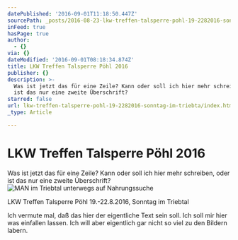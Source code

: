 ```yaml
---
datePublished: '2016-09-01T11:18:50.447Z'
sourcePath: _posts/2016-08-23-lkw-treffen-talsperre-pohl-19-2282016-sonntag-im-triebta.md
inFeed: true
hasPage: true
author:
  - {}
via: {}
dateModified: '2016-09-01T08:18:34.874Z'
title: LKW Treffen Talsperre Pöhl 2016
publisher: {}
description: >-
  Was ist jetzt das für eine Zeile? Kann oder soll ich hier mehr schreiben, oder
  ist das nur eine zweite Überschrift?
starred: false
url: lkw-treffen-talsperre-pohl-19-2282016-sonntag-im-triebta/index.html
_type: Article

---
```

# LKW Treffen Talsperre Pöhl 2016

Was ist jetzt das für eine Zeile? Kann oder soll ich hier mehr schreiben, oder ist das nur eine zweite Überschrift?
![MAN im Triebtal unterwegs auf Nahrungssuche](https://the-grid-user-content.s3-us-west-2.amazonaws.com/866fbeed-b7d2-4094-9ebd-41a6ec7b7f11.jpg)

LKW Treffen Talsperre Pöhl 19.-22.8.2016, Sonntag im Triebtal

Ich vermute mal, daß das hier der eigentliche Text sein soll. Ich soll mir hier was einfallen lassen. Ich will aber eigentlich gar nicht so viel zu den Bildern labern.